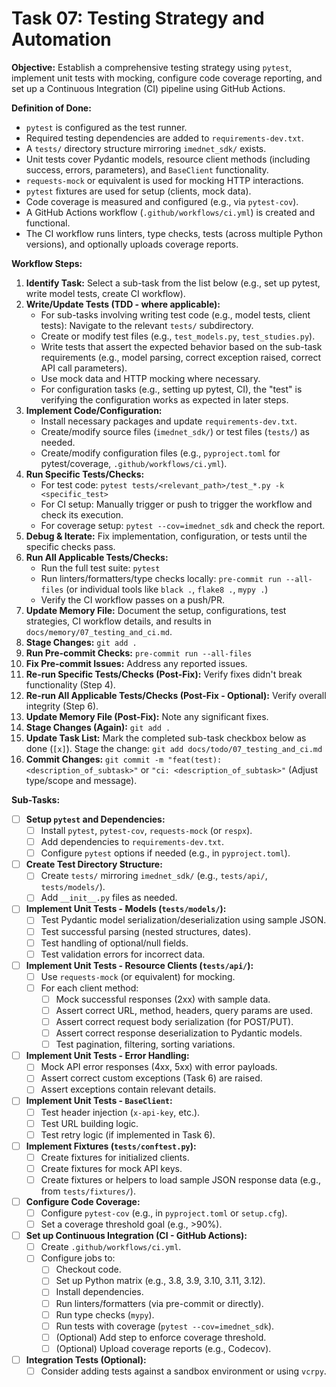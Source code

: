 # Task 07: Testing Strategy and Automation

**Objective:** Establish a comprehensive testing strategy using `pytest`, implement unit tests with mocking, configure code coverage reporting, and set up a Continuous Integration (CI) pipeline using GitHub Actions.

**Definition of Done:**

* `pytest` is configured as the test runner.
* Required testing dependencies are added to `requirements-dev.txt`.
* A `tests/` directory structure mirroring `imednet_sdk/` exists.
* Unit tests cover Pydantic models, resource client methods (including success, errors, parameters), and `BaseClient` functionality.
* `requests-mock` or equivalent is used for mocking HTTP interactions.
* `pytest` fixtures are used for setup (clients, mock data).
* Code coverage is measured and configured (e.g., via `pytest-cov`).
* A GitHub Actions workflow (`.github/workflows/ci.yml`) is created and functional.
* The CI workflow runs linters, type checks, tests (across multiple Python versions), and optionally uploads coverage reports.

**Workflow Steps:**

1. **Identify Task:** Select a sub-task from the list below (e.g., set up pytest, write model tests, create CI workflow).
2. **Write/Update Tests (TDD - where applicable):**
   * For sub-tasks involving writing test code (e.g., model tests, client tests): Navigate to the relevant `tests/` subdirectory.
   * Create or modify test files (e.g., `test_models.py`, `test_studies.py`).
   * Write tests that assert the expected behavior based on the sub-task requirements (e.g., model parsing, correct exception raised, correct API call parameters).
   * Use mock data and HTTP mocking where necessary.
   * For configuration tasks (e.g., setting up pytest, CI), the "test" is verifying the configuration works as expected in later steps.
3. **Implement Code/Configuration:**
   * Install necessary packages and update `requirements-dev.txt`.
   * Create/modify source files (`imednet_sdk/`) or test files (`tests/`) as needed.
   * Create/modify configuration files (e.g., `pyproject.toml` for pytest/coverage, `.github/workflows/ci.yml`).
4. **Run Specific Tests/Checks:**
   * For test code: `pytest tests/<relevant_path>/test_*.py -k <specific_test>`
   * For CI setup: Manually trigger or push to trigger the workflow and check its execution.
   * For coverage setup: `pytest --cov=imednet_sdk` and check the report.
5. **Debug & Iterate:** Fix implementation, configuration, or tests until the specific checks pass.
6. **Run All Applicable Tests/Checks:**
   * Run the full test suite: `pytest`
   * Run linters/formatters/type checks locally: `pre-commit run --all-files` (or individual tools like `black .`, `flake8 .`, `mypy .`)
   * Verify the CI workflow passes on a push/PR.
7. **Update Memory File:** Document the setup, configurations, test strategies, CI workflow details, and results in `docs/memory/07_testing_and_ci.md`.
8. **Stage Changes:** `git add .`
9. **Run Pre-commit Checks:** `pre-commit run --all-files`
10. **Fix Pre-commit Issues:** Address any reported issues.
11. **Re-run Specific Tests/Checks (Post-Fix):** Verify fixes didn't break functionality (Step 4).
12. **Re-run All Applicable Tests/Checks (Post-Fix - Optional):** Verify overall integrity (Step 6).
13. **Update Memory File (Post-Fix):** Note any significant fixes.
14. **Stage Changes (Again):** `git add .`
15. **Update Task List:** Mark the completed sub-task checkbox below as done (`[x]`). Stage the change: `git add docs/todo/07_testing_and_ci.md`
16. **Commit Changes:** `git commit -m "feat(test): <description_of_subtask>"` or `"ci: <description_of_subtask>"` (Adjust type/scope and message).

**Sub-Tasks:**

* [ ] **Setup `pytest` and Dependencies:**
  * [ ] Install `pytest`, `pytest-cov`, `requests-mock` (or `respx`).
  * [ ] Add dependencies to `requirements-dev.txt`.
  * [ ] Configure `pytest` options if needed (e.g., in `pyproject.toml`).
* [ ] **Create Test Directory Structure:**
  * [ ] Create `tests/` mirroring `imednet_sdk/` (e.g., `tests/api/`, `tests/models/`).
  * [ ] Add `__init__.py` files as needed.
* [ ] **Implement Unit Tests - Models (`tests/models/`):**
  * [ ] Test Pydantic model serialization/deserialization using sample JSON.
  * [ ] Test successful parsing (nested structures, dates).
  * [ ] Test handling of optional/null fields.
  * [ ] Test validation errors for incorrect data.
* [ ] **Implement Unit Tests - Resource Clients (`tests/api/`):**
  * [ ] Use `requests-mock` (or equivalent) for mocking.
  * [ ] For each client method:
    * [ ] Mock successful responses (2xx) with sample data.
    * [ ] Assert correct URL, method, headers, query params are used.
    * [ ] Assert correct request body serialization (for POST/PUT).
    * [ ] Assert correct response deserialization to Pydantic models.
    * [ ] Test pagination, filtering, sorting variations.
* [ ] **Implement Unit Tests - Error Handling:**
  * [ ] Mock API error responses (4xx, 5xx) with error payloads.
  * [ ] Assert correct custom exceptions (Task 6) are raised.
  * [ ] Assert exceptions contain relevant details.
* [ ] **Implement Unit Tests - `BaseClient`:**
  * [ ] Test header injection (`x-api-key`, etc.).
  * [ ] Test URL building logic.
  * [ ] Test retry logic (if implemented in Task 6).
* [ ] **Implement Fixtures (`tests/conftest.py`):**
  * [ ] Create fixtures for initialized clients.
  * [ ] Create fixtures for mock API keys.
  * [ ] Create fixtures or helpers to load sample JSON response data (e.g., from `tests/fixtures/`).
* [ ] **Configure Code Coverage:**
  * [ ] Configure `pytest-cov` (e.g., in `pyproject.toml` or `setup.cfg`).
  * [ ] Set a coverage threshold goal (e.g., >90%).
* [ ] **Set up Continuous Integration (CI - GitHub Actions):**
  * [ ] Create `.github/workflows/ci.yml`.
  * [ ] Configure jobs to:
    * [ ] Checkout code.
    * [ ] Set up Python matrix (e.g., 3.8, 3.9, 3.10, 3.11, 3.12).
    * [ ] Install dependencies.
    * [ ] Run linters/formatters (via pre-commit or directly).
    * [ ] Run type checks (`mypy`).
    * [ ] Run tests with coverage (`pytest --cov=imednet_sdk`).
    * [ ] (Optional) Add step to enforce coverage threshold.
    * [ ] (Optional) Upload coverage reports (e.g., Codecov).
* [ ] **Integration Tests (Optional):**
  * [ ] Consider adding tests against a sandbox environment or using `vcrpy`.
